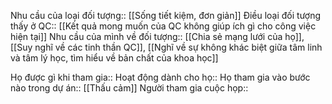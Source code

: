 
Nhu cầu của loại đối tượng:: [[Sống tiết kiệm, đơn giản]]
Điều loại đối tượng thấy ở QC:: [[Kết quả mong muốn của QC không giúp ích gì cho công việc hiện tại]]
Nhu cầu của mình về đối tượng:: [[Chia sẻ mạng lưới của họ]], [[Suy nghĩ về các tinh thần QC]], [[Nghĩ về sự không khác biệt giữa tâm linh và tâm lý học, tìm hiểu về bản chất của khoa học]]

Họ được gì khi tham gia:: 
Hoạt động dành cho họ:: 
Họ tham gia vào bước nào trong dự án:: [[Thấu cảm]]
Người tham gia cuộc họp:: 
